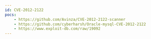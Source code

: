 ```yaml
---
id: CVE-2012-2122
pocs:
    - https://github.com/Avinza/CVE-2012-2122-scanner
    - https://github.com/cyberharsh/Oracle-mysql-CVE-2012-2122
    - https://www.exploit-db.com/raw/19092
---
```

